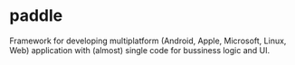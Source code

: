 # paddle
Framework for developing multiplatform (Android, Apple, Microsoft, Linux, Web) application with (almost) single code for bussiness logic and UI.
